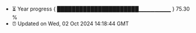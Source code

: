 - ⏳ Year progress { ██████████████████████▁▁▁▁▁▁▁▁ } 75.30 %
- ⏰ Updated on Wed, 02 Oct 2024 14:18:44 GMT

